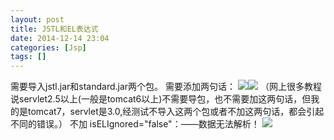 ```yaml
---
layout: post
title: JSTL和EL表达式
date: 2014-12-14 23:04
categories: [Jsp]
tags: []
---
```

需要导入jstl.jar和standard.jar两个包。
需要添加两句话：
![](http://img.blog.csdn.net/20141214230206828?watermark/2/text/aHR0cDovL2Jsb2cuY3Nkbi5uZXQvc3VuaHV3aA==/font/5a6L5L2T/fontsize/400/fill/I0JBQkFCMA==/dissolve/70/gravity/Center)![](http://img.blog.csdn.net/20141214230211415?watermark/2/text/aHR0cDovL2Jsb2cuY3Nkbi5uZXQvc3VuaHV3aA==/font/5a6L5L2T/fontsize/400/fill/I0JBQkFCMA==/dissolve/70/gravity/Center)
（网上很多教程说servlet2.5以上(一般是tomcat6以上)不需要导包，也不需要加这两句话，但我的是tomcat7，servlet是3.0,经测试不导入这两个包或者不加这两句话，都会引起不同的错误。）
不加 isELIgnored="false"：——数据无法解析！
![](http://img.blog.csdn.net/20141214230409554?watermark/2/text/aHR0cDovL2Jsb2cuY3Nkbi5uZXQvc3VuaHV3aA==/font/5a6L5L2T/fontsize/400/fill/I0JBQkFCMA==/dissolve/70/gravity/Center)

